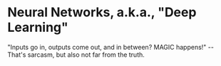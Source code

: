 # Neural Networks, a.k.a., "Deep Learning"
  
"Inputs go in, outputs come out, and in between? MAGIC happens!" -- That's sarcasm, but also not far from the truth.